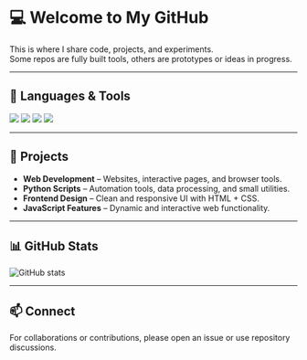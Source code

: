 # 💻 Welcome to My GitHub

This is where I share code, projects, and experiments.  
Some repos are fully built tools, others are prototypes or ideas in progress.

---

## 🚀 Languages & Tools
<p>
  <img src="https://img.shields.io/badge/HTML5-E34F26?style=for-the-badge&logo=html5&logoColor=white"/>
  <img src="https://img.shields.io/badge/CSS3-1572B6?style=for-the-badge&logo=css3&logoColor=white"/>
  <img src="https://img.shields.io/badge/JavaScript-F7DF1E?style=for-the-badge&logo=javascript&logoColor=black"/>
  <img src="https://img.shields.io/badge/Python-3776AB?style=for-the-badge&logo=python&logoColor=white"/>
</p>

---

## 📂 Projects
- **Web Development** – Websites, interactive pages, and browser tools.
- **Python Scripts** – Automation tools, data processing, and small utilities.
- **Frontend Design** – Clean and responsive UI with HTML + CSS.
- **JavaScript Features** – Dynamic and interactive web functionality.

---

## 📊 GitHub Stats
![GitHub stats](https://github-readme-stats.vercel.app/api?username=noahtollysmellsE&show_icons=true&theme=tokyonight)

---

## 📫 Connect
For collaborations or contributions, please open an issue or use repository discussions.
